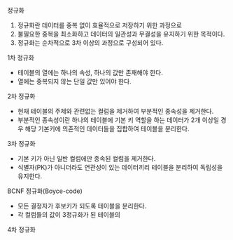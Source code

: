 정규화
1. 정규화란 데이터를 중복 없이 효율적으로 저장하기 위한 과정으로
2. 불필요한 중복을 최소화하고 데이터의 일관성과 무결성을 유지하기 위한 목적이다.
3. 정규화는 순차적으로 3차 이상의 과정으로 구성되어 있다.

1차 정규화
- 테이블의 열에는 하나의 속성, 하나의 값만 존재해야 한다.
- 열에는 중복되지 않는 단일 값만 있어야 한다.

2차 정규화
- 현재 테이블의 주제와 관련없는 컬럼을 제거하여 부분적인 종속성을 제거한다.
- 부분적인 종속성이란 하나의 테이블에 기본 키 역할을 하는 데이터가 2개 이상일 경우 해당 기본키에 의존적인 데이터들을 집합하여 테이블을 분리한다.

3차 정규화
- 기본 키가 아닌 일반 컬럼에만 종속된 컬럼을 제거한다.
- 식별자(PK)가 아니더라도 연관성이 있는 데이터끼리 테이블을 분리하여 독립성을 유지한다.

BCNF 정규화(Boyce-code)
- 모든 결정자가 후보키가 되도록 테이블을 분리한다.
- 각 컬럼들의 값이 3정규화가 된 테이블의 

4차 정규화